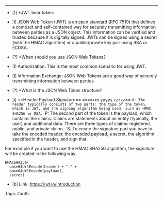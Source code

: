 * * *
- [f] *JWT bear token:
- [i] JSON Web Token (JWT) is an open standard (RFC 7519) that defines a compact and self-contained way for securely transmitting information between parties as a JSON object. This information can be verified and trusted because it is digitally signed. JWTs can be signed using a secret (with the HMAC algorithm) or a public/private key pair using RSA or ECDSA.

- [?] *When should you use JSON Web Tokens?
- [I] Authorization: This is the most common scenario for using JWT. 
- [I] Information Exchange: JSON Web Tokens are a good way of securely transmitting information between parties

- [?] *What is the JSON Web Token structure?
- [i] ==Header.Payload.Signature==
      ==xxxxx.yyyyy.zzzzz==
	    `H: The header typically consists of two parts: the type of the token, which is JWT, and the signing algorithm being used, such as HMAC SHA256 or RSA.
	    `P: The second part of the token is the payload, which contains the claims. Claims are statements about an entity (typically, the user) and additional data. There are three types of claims: registered, public, and private claims.
	    `S: To create the signature part you have to take the encoded header, the encoded payload, a secret, the algorithm specified in the header, and sign that.

For example if you want to use the HMAC SHA256 algorithm, the signature will be created in the following way:
```
HMACSHA256(
  base64UrlEncode(header) + "." +
  base64UrlEncode(payload),
  secret)
```

- [b] Link: https://jwt.io/introduction

Tags: #auth